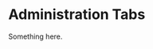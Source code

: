 [title]: # (Administration Tabs)
[tags]: # (XXX)
[priority]: # (1933)
# Administration Tabs
Something here.
